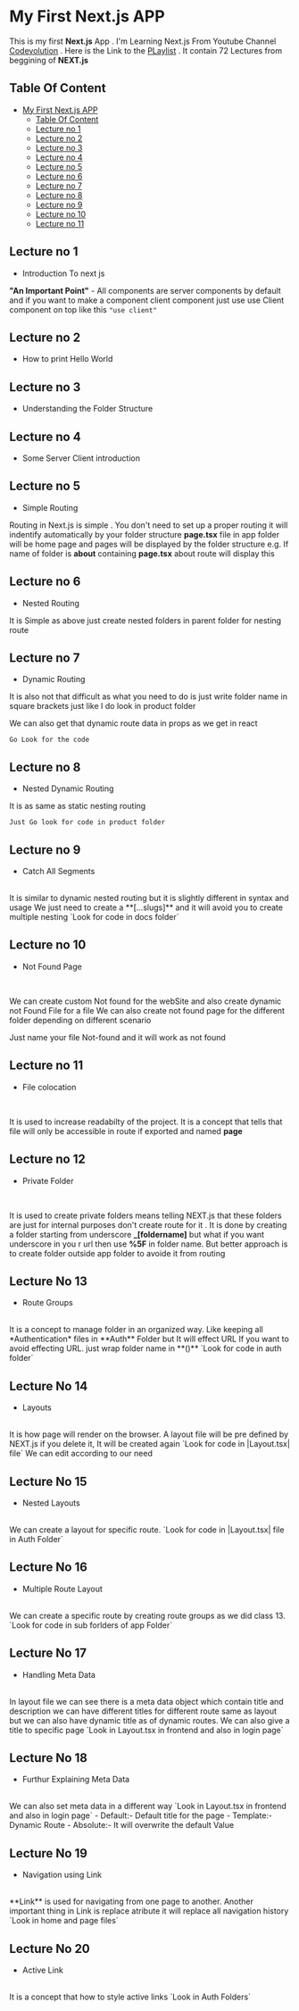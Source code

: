 # My First Next.js APP


This is my first **Next.js** App . I'm Learning Next.js From Youtube Channel [Codevolution](https://www.youtube.com/@Codevolution) . Here is the Link to the [PLaylist](https://www.youtube.com/playlist?list=PLC3y8-rFHvwjOKd6gdf4QtV1uYNiQnruI) . It contain 72 Lectures from beggining of **NEXT.js** 


## Table Of Content

- [My First Next.js APP](#my-first-nextjs-app)
  - [Table Of Content](#table-of-content)
  - [Lecture no 1](#lecture-no-1)
  - [Lecture no 2](#lecture-no-2)
  - [Lecture no 3](#lecture-no-3)
  - [Lecture no 4](#lecture-no-4)
  - [Lecture no 5](#lecture-no-5)
  - [Lecture no 6](#lecture-no-6)
  - [Lecture no 7](#lecture-no-7)
  - [Lecture no 8](#lecture-no-8)
  - [Lecture no 9](#lecture-no-9)
  - [Lecture no 10](#lecture-no-10)
  - [Lecture no 11](#lecture-no-11)


## Lecture no 1
 - Introduction To next js 
  
  **"An Important Point"** - All components are server components by default and if you want to make a component client component just use use Client component on top like this ```"use client"``` 

## Lecture no 2
 - How to print Hello World
  
## Lecture no 3
 - Understanding the Folder Structure

## Lecture no 4
 - Some Server Client introduction
  
## Lecture no 5
 - Simple Routing 

 Routing in Next.js is simple . You don't need to set up a proper routing it will indentify automatically by your folder structure 
 **page.tsx** file in app folder will be home page 
 and pages will be displayed by the folder structure e.g. If name of folder is **about** containing **page.tsx** about route will display this


## Lecture no 6 
 - Nested Routing 


 It is Simple as above just create nested folders in parent folder for nesting route
  
## Lecture no 7
 - Dynamic Routing

 It is also not that difficult as what you need to do is just write folder name in square brackets just like I do look in product folder

 We can also get that dynamic route data in props as we get in react

 `Go Look for the code` 
  
## Lecture no 8
 - Nested Dynamic Routing

 It is as same as static nesting routing 

 `Just Go look for code in product folder`
  
## Lecture no 9
 - Catch All Segments
  <br/>
It is similar to dynamic nested routing but it is slightly different in syntax and usage We just need to create a **[...slugs]** and it will avoid you to create multiple nesting
`Look for code in docs folder`

## Lecture no 10
  - Not Found Page
  <br>

We can create custom Not found for the webSite and also create dynamic not Found File for a file
We can also create not found page for the different folder depending on different scenario

Just name your file Not-found and it will work as not found


## Lecture no 11
  - File colocation 
  <br>

It is used to increase readabilty of the project. It is a concept that tells that file will only be accessible in route if exported and named **page**


## Lecture no 12
  - Private Folder 
  <br>

It is used to create private folders means telling NEXT.js that these folders are just for internal purposes don't create route for it . It is done by creating a folder starting from underscore **_[foldername]** but what if you want underscore in you r url then use **%5F** in folder name. But better approach is to create folder outside app folder to avoide it from routing


## Lecture No 13
  - Route Groups
  <br>
It is a concept to manage folder in an organized way. Like keeping all *Authentication* files in **Auth** Folder but It will effect URL If you want to avoid effecting URL. just wrap folder name in **()**  
`Look for code in auth folder`


## Lecture No 14
  - Layouts
  <br>
  It is how page will render on the browser. A layout file will be pre defined by NEXT.js if you delete it, It will be created again
`Look for code in |Layout.tsx| file`
We can edit according to our need


## Lecture No 15
  - Nested Layouts
  <br>
  We can create a layout for specific route. 
`Look for code in |Layout.tsx| file in Auth Folder`


## Lecture No 16
  - Multiple Route Layout
  <br>
  We can create a specific route by creating route groups as we did class 13. 
`Look for code in sub forlders of app Folder`


## Lecture No 17
  - Handling Meta Data
  <br>
  In layout file we can see there is a meta data object which contain title and description we can have different titles for different route same as layout but we can also have dynamic title as of dynamic routes. We can also give a title to specific page 
  `Look in Layout.tsx in frontend and also in login page`


## Lecture No 18
  - Furthur Explaining Meta Data
  <br>
  We can also set meta data in a different way 
  `Look in Layout.tsx in frontend and also in login page`
   - Default:- Default title for the page
   - Template:- Dynamic Route 
   - Absolute:- It will overwrite the default Value


## Lecture No 19
  - Navigation using Link
  <br>
  **Link** is used for navigating from one page to another.
  Another important thing in Link is replace atribute it will replace all navigation history
  `Look in home and page files`


## Lecture No 20
  - Active Link
  <br>
  It is a concept that how to style active links 
  `Look in Auth Folders`